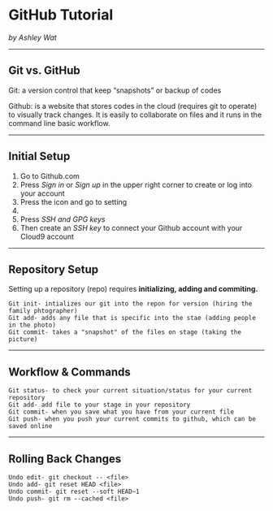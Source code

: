 # GitHub Tutorial

_by Ashley Wat_

---
## Git vs. GitHub
Git: a version control that keep “snapshots” or backup of codes

Github: is a website that stores codes in the cloud (requires git to operate) to visually track changes. 
It is easily to collaborate on files and it runs in the command line basic workflow.


---
## Initial Setup
1. Go to Github.com 
2. Press *Sign in* or *Sign up* in the upper right corner to create or log into your account
3. Press the icon and go to setting 
4.
4. Press *SSH and GPG keys*
5. Then create an *SSH key* to connect your Github account with your Cloud9 account 


---
## Repository Setup
Setting up a repository (repo) requires __initializing, adding and commiting.__

    Git init- intializes our git into the repon for version (hiring the family phtographer) 
    Git add- adds any file that is specific into the stae (adding people in the photo)
    Git commit- takes a "snapshot" of the files on stage (taking the picture)


---
## Workflow & Commands


    Git status- to check your current situation/status for your current repository
    Git add- add file to your stage in your repository
    Git commit- when you save what you have from your current file
    Git push- when you push your current commits to github, which can be saved online

---
## Rolling Back Changes

    Undo edit- git checkout -- <file>
    Undo add- git reset HEAD <file>
    Undo commit- git reset --soft HEAD~1
    Undo push- git rm --cached <file>



